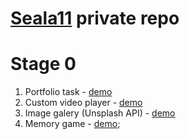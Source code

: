# [Seala11](https://github.com/Seala11) private repo

# Stage 0
1. Portfolio task - [demo](https://rolling-scopes-school.github.io/seala11-JSFEPRESCHOOL/portfolio/)
2. Custom video player - [demo](https://rolling-scopes-school.github.io/seala11-JSFEPRESCHOOL/custom-video/)
3. Image galery (Unsplash API) - [demo](https://rolling-scopes-school.github.io/seala11-JSFEPRESCHOOL/image-galery/)
4. Memory game - [demo](https://rolling-scopes-school.github.io/seala11-JSFEPRESCHOOL/memory-game/);
